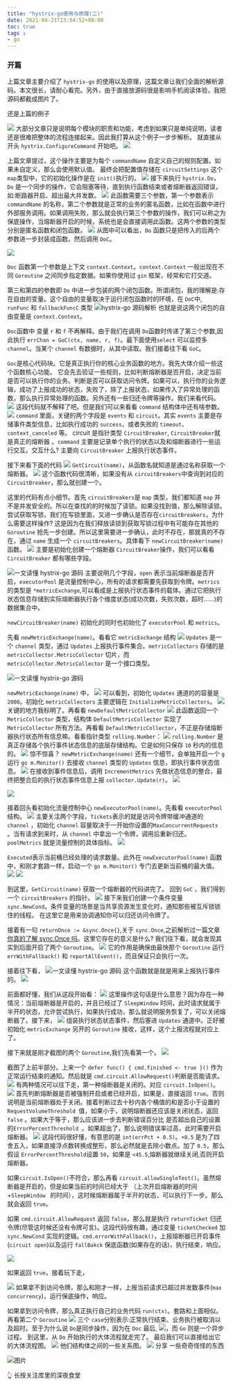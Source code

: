 ```yaml
---
title: "hystrix-go使用与原理(二)"
date: 2021-04-21T23:54:52+08:00
toc: true
tags :
- go
---
```


### 开篇
上篇文章主要介绍了 `hystrix-go` 的使用以及原理，这篇文章让我们全面的解析源码。本文很长，请耐心看完。另外，由于直接放源码很是影响手机阅读体验，我把源码都截成图片了。

还是上篇的例子

![](https://cdn.learnku.com/uploads/images/202012/29/26855/kfaOfFI9ez.png!large)
大部分文章只是说明每个模块的职责和功能，考虑到如果只是单纯说明，读者还是很难把整体的流程连接起来。因此我打算从这个例子一步步解析。
就直接从开头 `hystrix.ConfigureCommand` 开始吧。
![](https://cdn.learnku.com/uploads/images/202012/29/26855/Twv8QvPbyR.png!large)

上篇文章提过，这个操作主要是为每个 `commandName` 自定义自己的规则配置。如果未自定义，那么会使用默认值。 最终会把配置值存储在 `circuitSettings` 这个 `map`类型中，它的初始化操作是在 `init()`执行的。
![](https://cdn.learnku.com/uploads/images/202012/29/26855/4j1xoqVqzB.png!large)
接下来执行 `hystrix.Do`，	`Do` 是一个同步的操作，它会阻塞等待，直到执行函数结束或者熔断器返回错误，如:断路器开启、超出最大并发数。
![](https://cdn.learnku.com/uploads/images/202012/29/26855/ENUcELdfsT.png!large)
此函数需要三个参数，第一个参数表示 `commandName` 的名称，第二个参数就是正常的业务的匿名函数，比如在函数中进行外部服务调用。如果调用失败，那么就会执行第三个参数的操作，我们可以称之为保底操作，当熔断器开启的时候，系统也是会直接调用此函数。这两个参数的类型分别是匿名函数和闭包函数。
![](https://cdn.learnku.com/uploads/images/202012/29/26855/Vn1Yot5vsx.png!large)
从图中可以看出，`Do` 函数只是把传入的后两个参数进一步封装成函数。然后调用 `DoC`。

![](https://cdn.learnku.com/uploads/images/202012/29/26855/eJ89Y8YEHw.png!large)

`Doc` 函数第一个参数是上下文 `context.Context`。`context.Context` 一般出现在不同 `Goroutine` 之间同步指定数据。如果你使用过 `gin` 框架，经常和它打交道。

第三和第四的参数即 `Do` 中进一步包装的两个闭包函数。所谓闭包，我的理解是:存在自由的变量。这个自由的变量取决于运行闭包函数时的环境，在 `DoC`中,` runFunc` 和 `fallbackFuncC` 类型
![hystrix-go 源码解析](https://cdn.learnku.com/uploads/images/202012/29/26855/12x0zgb6ll.png!large)
也就是说这两个闭包的自由变量是 `context.Context`。

`Doc`函数中 变量 `r` 和 `f` 不再解释。由于我们在调用 `Do`函数时传递了第三个参数,因此执行 `errChan = GoC(ctx, name, r, f)`。最下面使用`select` 可以监控多 `channel`。当某个  `channel` 有数据时，从其中读取。我们接着往下看 `GoC`。

`Goc`是核心代码块。它是真正执行你的核心业务函数的地方。我先大体介绍一些这个函数核心功能。
它会先去验证一些规则，比如判断熔断器是否开启，决定当前是否可以执行你的业务。判断是否可以获取访问令牌。如果可以，执行你的业务逻辑，成功了上报成功的状态，失败了，除了上报状态，如果传入了异常处理的函数，那么执行异常处理的函数。另外还有一些归还令牌等操作。我们来看代码。
![](https://cdn.learnku.com/uploads/images/202012/29/26855/2zG2xABgMO.png!large)
这段代码就不解释了吧。但是我们可以来看看 `command` 结构体中还有啥参数。
![](https://cdn.learnku.com/uploads/images/202012/29/26855/fpbWU6cyKp.png!large)
`command` 里面，关键的两个字段是 `events` 和 `circuit`。其实 `events` 主要是存储事件类型信息，比如执行成功的 `success`，或者失败的 `timeout`、`context_canceled` 等。 circuit 是指针类型 `CircuitBreaker`, `CircuitBreaker`就是真正的熔断器 。`command` 主要是记录单个执行的状态以及和熔断器进行一些运行交互。交互什么? 主要向 `CircuitBreaker` 上报执行状态事件。

接下来看下面的代码
![](https://cdn.learnku.com/uploads/images/202012/29/26855/vwYVVDHUsQ.png!large)
`GetCircuit(name)`，从函数名就知道是通过名称获取一个熔断器。
![](https://cdn.learnku.com/uploads/images/202012/30/26855/fgMesgzwlm.png!large)
这个函数代码很清晰，如果没有从 `circuitBreakers`中查询到对应的 `CircuitBreaker`，那么就创建一个。

这里的代码有点小细节。首先 `circuitBreakers`是 `map` 类型，我们都知道 `map` 并不是并发安全的。所以在查找的的时候加了读锁。如果没找到值，那么解除读锁。尝试获取写锁，我们在写锁里面，又进一步确认是否存在`circuitBreakers`，为什么需要这样操作? 这是因为在我们释放读锁到获取写锁过程中有可能存在其他的 `Goroutine` 抢先一步创建。所以这里需要进一步确认，此时不存在，那就真的不存在，通过 `name` 生成一个 `circuitBreakers`。具体看下 `newCircuitBreaker(name)` 函数。
![](https://cdn.learnku.com/uploads/images/202012/30/26855/aWyPBGteD6.png!large)
主要是初始化创建一个熔断器 `CircuitBreaker`操作，我们可以看看 `CircuitBreaker` 都有哪些字段。

![一文读懂 hystrix-go 源码](https://cdn.learnku.com/uploads/images/202012/30/26855/frqN8a2tWj.png!large)
主要说明几个字段，`open` 表示当前熔断器是否开启，`executorPool` 是流量控制中心，所有的请求都需要先获取到令牌。`metrics` 的类型是 `*metricExchange`,可以看成是上报执行状态事件的载体。通过它把执行状态信息存储到实际熔断器执行各个维度状态(成功次数，失败次数，超时......)的数据集合中。

`newCircuitBreaker(name)` 初始化的同时也初始化了 `executorPool` 和 `metrics`。

先看 `newMetricExchange(name)`。看看它 `metricExchange` 结构
![](https://cdn.learnku.com/uploads/images/202012/30/26855/VkJb7VQ41k.png!large)
`Updates` 是一个 `channel` 类型，通过 `Updates` 上报执行事件集合。`metricCollectors` 存储的是 `metricCollector.MetricCollector` 切片，而 `metricCollector.MetricCollector` 是一个接口类型。

![一文读懂 hystrix-go 源码](https://cdn.learnku.com/uploads/images/202012/30/26855/36K9RaCfiC.png!large)

`newMetricExchange(name)` 中，
![](https://cdn.learnku.com/uploads/images/202012/30/26855/QMt69SGi7l.png!large)
可以看到，初始化 `Updates` 通道的的容量是 `2000`。初始化 `metricCollectors` 主要逻辑在 `InitializeMetricCollectors`。
![](https://cdn.learnku.com/uploads/images/202012/30/26855/2J1yday7lA.png!large)
关键的地方我标明了。再看看 `newDefaultMetricCollector`
![](https://cdn.learnku.com/uploads/images/202012/30/26855/JWj5RbQxEf.png!large)
此函数返回一个 `MetricCollector` 类型，结构体 `DefaultMetricCollector` 实现了 `MetricCollector` 所有方法。再看看 `DefaultMetricCollector`，不正是存储熔断器执行状态所有信息嘛。看看指针类型 `rolling.Number`：
![](https://cdn.learnku.com/uploads/images/202012/30/26855/MEeJ15Zk69.png!large)
`rolling.Number` 是真正存储各个执行事件状态信息的底层存储结构。它是如何只保存 `10` 秒内的信息的。
![](https://cdn.learnku.com/uploads/images/202012/30/26855/vkVXeOEHOe.png!large)
惊不惊喜？
`newMetricExchange(name)` 还有一个细节，会单独开启一个 `g` 运行  `go m.Monitor()`  去接收 `channel` 类型的 `Updates` 信息，即执行事件状态信息。
![](https://cdn.learnku.com/uploads/images/202012/30/26855/oNJhRa2nEr.png!large)
在接收到事件信息后，调用 `IncrementMetrics` 先做状态信息的整合，最终把整合后的执行状态事件信息上报 `collector.Update(r)`。
![](https://cdn.learnku.com/uploads/images/202012/30/26855/L1CUsHg6NP.png!large)

![](https://cdn.learnku.com/uploads/images/202012/30/26855/iw35u2p7Vg.png!large)

接着回头看初始化流量控制中心 `newExecutorPool(name)`。先看看 `executorPool`结构。
![](https://cdn.learnku.com/uploads/images/202012/30/26855/oJf8DzKrYA.png!large)
主要关注两个字段，`Tickets`表示的就是访问令牌带缓冲通道的 `channel` ，初始化 `channel` 容量取决于一开始你设置的`MaxConcurrentRequests `。当有请求到来时，从 `channel` 中拿出一个令牌，调用后重新归还。 `poolMetrics` 就是流量控制的具体指标。
![](https://cdn.learnku.com/uploads/images/202012/30/26855/Tl4WyBnbah.png!large)

`Executed`表示当前桶已经处理的请求数量。此外在 `newExecutorPool(name)` 函数中，和刚才套路一样，启动一个 `go m.Monitor()`   专门去更新当前桶的最大值。
![](https://cdn.learnku.com/uploads/images/202012/30/26855/UQaHVMIHKw.png!large)
![](https://cdn.learnku.com/uploads/images/202012/30/26855/I1FTB6RksV.png!large)

到这里，`GetCircuit(name)` 获取一个熔断器的代码讲完了。
回到 `GoC` ，我们得到一个 `circuitBreakers` 的指针。
![](https://cdn.learnku.com/uploads/images/202012/30/26855/HCMq26mFlm.png!large)
接下来我们创建一个条件变量 `sync.NewCond`。条件变量的场景是当共享资源发生变化时，通知那些被互斥锁锁住的线程。
在这里它是用来协调通知你可以归还访问令牌了。

接着有一句 `returnOnce := &sync.Once{}`,关于 `sync.Once`,之前解析过一篇文章[你真的了解 sync.Once 吗](https://mp.weixin.qq.com/s?__biz=MzU3Mzc5NTU2MQ==&tempkey=MTA5NF95VUwzVkc5bUNoWkNzZWtwQ1A1dXlPNGZTazVBS3RUZ3FOTDVxRmlGR3M3Tnk0YmJmLURhc1JkQTlkVFhEQ3FxQWRvUXFjeExXS0hBZ2ttVWNFdjR5cGRrUW5HbzJZdTZ2TzkyM2lfT0FIQU9wNzJOVmRHVWNMaTF2eF9odGppb0xVTEU3UzhLRTdieVlEY29NXzliODU3YWJsczhjc3BZblV0bVFRfn4%3D&chksm=7d3d7a344a4af322ddae8dc18b7944c97eca68df27d7f7ff926ee59c89d6b5ba8b5f2de5a8e4#rd "你真的了解 sync.Once 吗")。这里它存在的意义是什么? 我们往下看，就会发现其实到后面开启了两个 `Goroutine`。
![](https://cdn.learnku.com/uploads/images/202012/30/26855/r87TmWEEGW.png!large)
它的作用是确保由最快那个 `Goroutine` 运行 `errWithFallback()` 和 `reportAllEvent()`，而且保证只会执行一次。

接着往下看，
![一文读懂 hystrix-go 源码](https://cdn.learnku.com/uploads/images/202012/30/26855/UMDw3GhSuW.png!large)
这个函数就是就是用来上报执行事件的。
![](https://cdn.learnku.com/uploads/images/202012/30/26855/DlLsJohHro.png!large)

前面都好懂，我们从这段开始看：
![](https://cdn.learnku.com/uploads/images/202012/30/26855/3XV3I8nHPG.png!large)
这里操作这句话是什么意思？因为存在一种情况：当前熔断器是开启的，并且已经过了 `SleepWindow` 时间，此时请求就属于半开的状态，允许尝试执行，如果执行成功，那么就说明服务恢复了，可以关闭熔断器了。接下来，
![](https://cdn.learnku.com/uploads/images/202012/30/26855/xo6FXuJjxA.png!large)
组装执行状态状态事件，然后塞进 `Updates` 通道中。正好被初始化 `metricExchange` 另开的 `Goroutine` 接收，这样，这个上报流程就对应上了。

接下来就是刚才截图的两个 `Goroutine`,我们先看第一个。
![](https://cdn.learnku.com/uploads/images/202012/30/26855/kSrIBnzDZp.png!large)

截图了上前半部分。上来一个 `defer func() { cmd.finished <- true }()` 作为正常运行结束的通知。然后就是 `cmd.circuit.AllowRequest()`判断是否能请求。
![](https://cdn.learnku.com/uploads/images/202012/30/26855/nTLNWvkzEE.png!large)
有两种情况可以往下走，第一种熔断器是关闭的。对应 `circuit.IsOpen()`。
![](https://cdn.learnku.com/uploads/images/202012/30/26855/Mq6gtXmpGu.png!large)
首先判断熔断器是否被强制开启或者已经开启，如果是，直接返回 `true`。否则说明是当前熔断器处于关闭。接着判断过去十秒内各个桶值的和是否小于设置的 `RequestVolumeThreshold `值，如果小于，说明熔断器还应该是关闭状态，返回 `false` 。如果大于等于，那么应该进一步去判断错误百分比 是否超出自己的设置的`ErrorPercentThreshold `。如果超出了，那么说明错误率过高，此时需要开启熔断器。
![](https://cdn.learnku.com/uploads/images/202012/30/26855/tZ1MK9ICVI.png!large)
这段代码很好懂，有意思的是 `int(errPct + 0.5)`。`+0.5` 是为了四舍五入，如果直接浮点数转换成整形，那么必然就是去除小数点。加了 `0.5`，那么假设 `ErrorPercentThreshold`设置 `50`，如果是 `<45.5`,熔断器就继续关闭,否则开启熔断器。

如果`circuit.IsOpen()`不符合，那么再看 `circuit.allowSingleTest()`。虽然熔断器是开启的，但是如果当前的时间已经大于 （上次开启熔断器的时间+`SleepWindow ` 的时间），这时候熔断器属于半开的状态，可以执行下一步。那么就会返回 `true`。

如果 `cmd.circuit.AllowRequest` 返回 `false`，那么就是执行 `returnTicket` 归还令牌(尽管这时候还没有令牌可言)。这段代码很有趣，通过变量  `ticketChecked`  加 `sync.NewCond` 实现的逻辑。`cmd.errorWithFallback()`，上报熔断器已开启事件(`circuit open`)以及运行 `fallBakck` 保底函数(如果存在的话)，执行结束，响应。

![](https://cdn.learnku.com/uploads/images/202012/30/26855/UaVlqg18CJ.png!large)

如果返回 `true`，接着玩下走，

![](https://cdn.learnku.com/uploads/images/202012/30/26855/beu0NFqgrd.png!large)
如果拿不到访问令牌，那么和刚才一样，上报当前请求已超过并发数事件(`max concurrency`)，运行保底操作，响应。

如果拿到访问令牌，那么真正执行自己的业务代码 `run(ctx)`。套路和上面相似。
再看第二个 `Goroutine`
![](https://cdn.learnku.com/uploads/images/202012/30/26855/bMP0fZPdsi.png!large)
 三个 `case`分别表示:正常执行结束、业务执行被取消以及超时。至于为什么说 `Do`是同步操作，因为在 `Doc` 最后,
 ![](https://cdn.learnku.com/uploads/images/202012/30/26855/HBZXgbhOxA.png!large)，而 `Go` 则是一个异步过程。
 到这里，从 `Do` 开始执行的大体流程就走完了。
 最后我们可以直接给出它的大体流程图。
 ![](https://cdn.learnku.com/uploads/images/202012/30/26855/YGB2gucOJF.png!large)
 他们结构体之间的一些关系图。
 ![](https://cdn.learnku.com/uploads/images/202012/30/26855/56cG9Ir6NW.png!large)
 分享 一些奇奇怪怪的东西

![图片](https://cdn.learnku.com/uploads/images/202012/12/26855/d1Y1mxQjr9.webp!large)

👆 长按关注库里的深夜食堂





 





















